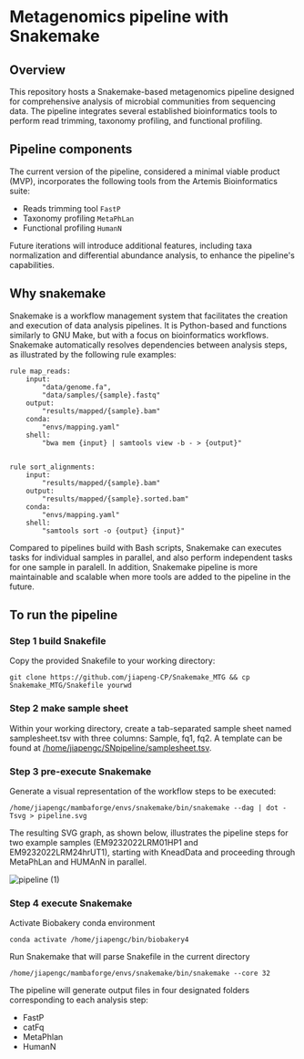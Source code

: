 # Metagenomics pipeline with Snakemake
## Overview
This repository hosts a Snakemake-based metagenomics pipeline designed for comprehensive analysis of microbial communities from sequencing data. The pipeline integrates several established bioinformatics tools to perform read trimming, taxonomy profiling, and functional profiling.


## Pipeline components

The current version of the pipeline, considered a minimal viable product (MVP), incorporates the following tools from the Artemis Bioinformatics suite:


*   Reads trimming tool `FastP`
*   Taxonomy profiling `MetaPhLan`
*   Functional profiling `HumanN`

Future iterations will introduce additional features, including taxa normalization and differential abundance analysis, to enhance the pipeline's capabilities.

## Why snakemake

Snakemake is a workflow management system that facilitates the creation and execution of data analysis pipelines. It is Python-based and functions similarly to GNU Make, but with a focus on bioinformatics workflows. Snakemake automatically resolves dependencies between analysis steps, as illustrated by the following rule examples:


```
rule map_reads:
    input:
        "data/genome.fa",
        "data/samples/{sample}.fastq"
    output:
        "results/mapped/{sample}.bam"
    conda:
        "envs/mapping.yaml"
    shell:
        "bwa mem {input} | samtools view -b - > {output}"


rule sort_alignments:
    input:
        "results/mapped/{sample}.bam"
    output:
        "results/mapped/{sample}.sorted.bam"
    conda:
        "envs/mapping.yaml"
    shell:
        "samtools sort -o {output} {input}"
```

Compared to pipelines build with Bash scripts, Snakemake can executes tasks for individual samples in parallel,
and also perform independent tasks for one sample in paralell. In addition, Snakemake pipeline is more maintainable and scalable when more tools
are added to the pipeline in the future.


## To run the pipeline
### Step 1 build Snakefile
Copy the provided Snakefile to your working directory:

```
git clone https://github.com/jiapeng-CP/Snakemake_MTG && cp Snakemake_MTG/Snakefile yourwd
```
### Step 2 make sample sheet
Within your working directory, create a tab-separated sample sheet named samplesheet.tsv with three columns: Sample, fq1, fq2. A template can be found at [/home/jiapengc/SNpipeline/samplesheet.tsv](https://github.com/jiapeng-CP/Snakemake_MTG/blob/main/samplesheet.tsv).

### Step 3 pre-execute Snakemake
Generate a visual representation of the workflow steps to be executed:

```
/home/jiapengc/mambaforge/envs/snakemake/bin/snakemake --dag | dot -Tsvg > pipeline.svg
```
The resulting SVG graph, as shown below, illustrates the pipeline steps for two example samples (EM9232022LRM01HP1 and EM9232022LRM24hrUT1), starting with KneadData and proceeding through MetaPhLan and HUMAnN in parallel.

![pipeline (1)](https://github.com/jiapeng-CP/Snakemake_MTG/assets/131789717/7f1a7234-8afd-4af0-bd11-25f4184874ff)


### Step 4 execute Snakemake
Activate Biobakery conda environment
```
conda activate /home/jiapengc/bin/biobakery4
```
Run Snakemake that will parse Snakefile in the current directory
```
/home/jiapengc/mambaforge/envs/snakemake/bin/snakemake --core 32
```
The pipeline will generate output files in four designated folders corresponding to each analysis step:

*   FastP
*   catFq
*   MetaPhlan
*   HumanN


